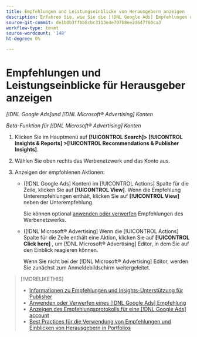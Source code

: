 ```yaml
---
title: Empfehlungen und Leistungseinblicke von Herausgebern anzeigen
description: Erfahren Sie, wie Sie die [!DNL Google Ads] Empfehlungen und [!DNL Microsoft® Advertising] Leistungseinblicke für Ihre Anzeigennetzwerkkonten.
source-git-commit: de1b0b3ffbb8cbc3113e4e707b8ee2d647f60ca3
workflow-type: tm+mt
source-wordcount: '148'
ht-degree: 0%

---
```


# Empfehlungen und Leistungseinblicke für Herausgeber anzeigen

*[!DNL Google Ads]und [!DNL Microsoft® Advertising] Konten*

*Beta-Funktion für [!DNL Microsoft® Advertising] Konten*

1. Klicken Sie im Hauptmenü auf **[!UICONTROL Search]> [!UICONTROL Insights & Reports] >[!UICONTROL Recommendations & Publisher Insights]**.

1. Wählen Sie oben rechts das Werbenetzwerk und das Konto aus.

1. Anzeigen der empfohlenen Aktionen:

   * ([!DNL Google Ads] Konten) im [!UICONTROL Actions] Spalte für die Zeile, klicken Sie auf **[!UICONTROL View]**. Wenn die Empfehlung Unterempfehlungen enthält, klicken Sie auf **[!UICONTROL View]** neben der Unterempfehlung.

     Sie können optional [anwenden oder verwerfen](google-recommendation-apply-dismiss.md) Empfehlungen des Werbenetzwerks.

   * ([!DNL Microsoft® Advertising] Wenn die [!UICONTROL Actions] Spalte für die Zeile enthält eine Aktion, klicken Sie auf **[!UICONTROL Click here]** , um [!DNL Microsoft® Advertising] Editor, in dem Sie auf den Einblick reagieren können.

     Wenn Sie nicht bei der [!DNL Microsoft® Advertising] Editor, werden Sie zunächst zum Anmeldebildschirm weitergeleitet.

>[!MORELIKETHIS]
>
>* [Informationen zu Empfehlungen und Insights-Unterstützung für Publisher](recommendation-support.md)
>* [Anwenden oder Verwerfen eines [!DNL Google Ads] Empfehlung](google-recommendation-apply-dismiss.md)
>* [Anzeigen des Empfehlungsprotokolls für eine [!DNL Google Ads] account](google-recommendation-view-log.md)
>* [Best Practices für die Verwendung von Empfehlungen und Einblicken von Herausgebern in Portfolios](recommendation-best-practices.md)
